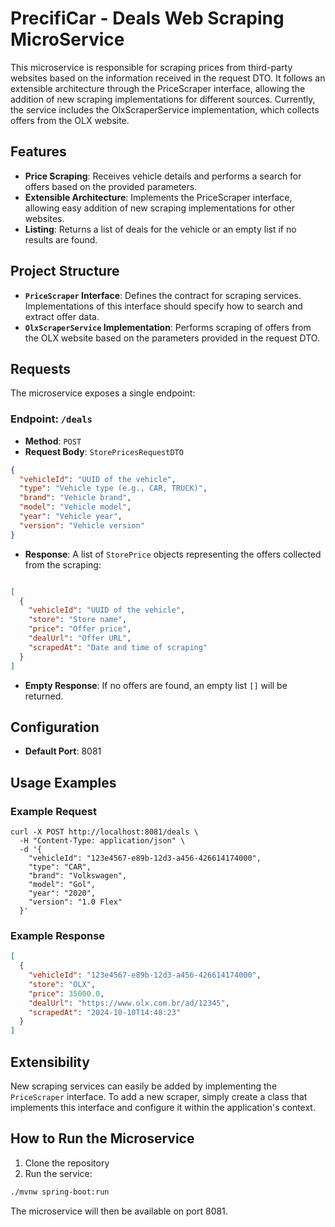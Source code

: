 # PrecifiCar - Deals Web Scraping MicroService

This microservice is responsible for scraping prices from third-party websites based on the information received in the request DTO. It follows an extensible architecture through the PriceScraper interface, allowing the addition of new scraping implementations for different sources. Currently, the service includes the OlxScraperService implementation, which collects offers from the OLX website.

## Features
- **Price Scraping**: Receives vehicle details and performs a search for offers based on the provided parameters.
- **Extensible Architecture**: Implements the PriceScraper interface, allowing easy addition of new scraping implementations for other websites.
- **Listing**: Returns a list of deals for the vehicle or an empty list if no results are found.

## Project Structure
- **`PriceScraper` Interface**: Defines the contract for scraping services. Implementations of this interface should specify how to search and extract offer data.
- **`OlxScraperService` Implementation**: Performs scraping of offers from the OLX website based on the parameters provided in the request DTO.

## Requests
The microservice exposes a single endpoint:

### Endpoint: `/deals`

- **Method**: `POST`
- **Request Body**: `StorePricesRequestDTO`

```json
{
  "vehicleId": "UUID of the vehicle",
  "type": "Vehicle type (e.g., CAR, TRUCK)",
  "brand": "Vehicle brand",
  "model": "Vehicle model",
  "year": "Vehicle year",
  "version": "Vehicle version"
}
```
- **Response**: A list of `StorePrice` objects representing the offers collected from the scraping:
```json

[
  {
    "vehicleId": "UUID of the vehicle",
    "store": "Store name",
    "price": "Offer price",
    "dealUrl": "Offer URL",
    "scrapedAt": "Date and time of scraping"
  }
]
```
- **Empty Response**: If no offers are found, an empty list `[]` will be returned.

## Configuration
- **Default Port**: 8081

## Usage Examples

### Example Request

```shell
curl -X POST http://localhost:8081/deals \
  -H "Content-Type: application/json" \
  -d '{
    "vehicleId": "123e4567-e89b-12d3-a456-426614174000",
    "type": "CAR",
    "brand": "Volkswagen",
    "model": "Gol",
    "year": "2020",
    "version": "1.0 Flex"
  }'
```
### Example Response
```json
[
  {
    "vehicleId": "123e4567-e89b-12d3-a456-426614174000",
    "store": "OLX",
    "price": 35000.0,
    "dealUrl": "https://www.olx.com.br/ad/12345",
    "scrapedAt": "2024-10-10T14:48:23"
  }
]
```
## Extensibility

New scraping services can easily be added by implementing the `PriceScraper` interface. To add a new scraper, simply create a class that implements this interface and configure it within the application's context.

## How to Run the Microservice

1. Clone the repository
2. Run the service:

```bash
./mvnw spring-boot:run
```
The microservice will then be available on port 8081.